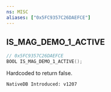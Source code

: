 ```yaml
---
ns: MISC
aliases: ["0x5FC9357C26DAEFCE"]
---
```

## IS_MAG_DEMO_1_ACTIVE

```c
// 0x5FC9357C26DAEFCE
BOOL IS_MAG_DEMO_1_ACTIVE();
```

Hardcoded to return false.

```
NativeDB Introduced: v1207
```

